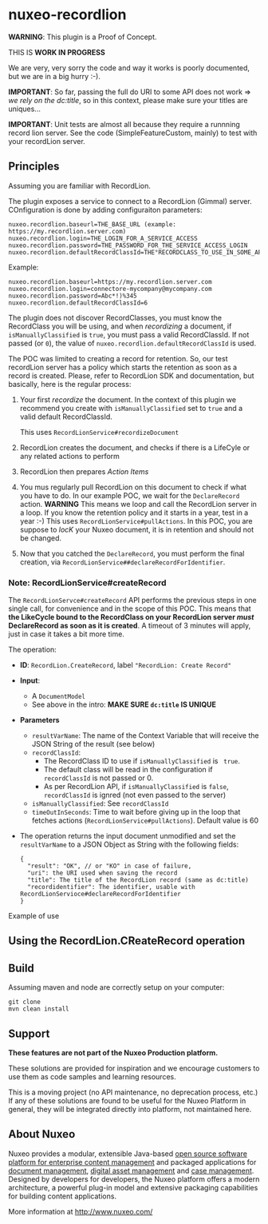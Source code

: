 nuxeo-recordlion
===================

**WARNING**: This plugin is a Proof of Concept. 

THIS IS **WORK IN PROGRESS**

We are very, very sorry the code and way it works is poorly documented, but we are in a big hurry :-).

**IMPORTANT**: So far, passing the full do URI to some API does not work => _we rely on the dc:title_, so in this context, please make sure your titles are uniques...

**IMPORTANT**: Unit tests are almost all  because they require a runnning record lion server. See the code (SimpleFeatureCustom, mainly) to test with your recordLion server.

## Principles

Assuming you are familiar with RecordLion.

The plugin exposes a service to connect to a RecordLion (Gimmal) server. COnfiguration is done by adding configuraiton parameters:

```
nuxeo.recordlion.baseurl=THE_BASE_URL (example: https://my.recordlion.server.com)
nuxeo.recordlion.login=THE_LOGIN_FOR_A_SERVICE_ACCESS
nuxeo.recordlion.password=THE_PASSWORD_FOR_THE_SERVICE_ACCESS_LOGIN
nuxeo.recordlion.defaultRecordClassId=THE°RECORDCLASS_TO_USE_IN_SOME_API
```

Example:

```
nuxeo.recordlion.baseurl=https://my.recordlion.server.com
nuxeo.recordlion.login=connectore-mycompany@mycompany.com
nuxeo.recordlion.password=Abc*!)%345
nuxeo.recordlion.defaultRecordClassId=6
```

The plugin does not discover RecordClasses, you must know the RecordClass you will be using, and when _recordizing_ a document, if `isManuallyClassified` is `true`, you must pass a valid RecordClassId. If not passed (or `0`), the value of `nuxeo.recordlion.defaultRecordClassId` is used.

The POC was limited to creating a record for retention. So, our test recordLion server has a policy which starts the retention as soon as a record is created. Please, refer to RecordLion SDK and documentation, but basically, here is the regular process:

1. Your first _recordize_  the document. In the context of this plugin we recommend you create with `isManuallyClassified` set to `true` and a valid default RecordClassId.

    This uses `RecordLionService#recordizeDocument`
    
2. RecordLion creates the document, and checks if there is a LifeCyle or any related actions to perform
3. RecordLion then prepares _Action Items_
4. You mus regularly pull RecordLion on this document to check if what you have to do. In our example POC, we wait for the `DeclareRecord` action. **WARNING** This means we loop and call the RecordLion server in a loop. If you know the retention policy and it starts in a year, test in a year :-) This uses `RecordLionService#pullActions`. In this POC, you are suppose to _locK_  your Nuxeo document, it is in retention and should not be changed.
5. Now that you catched the `DeclareRecord`, you must perform the final creation, via `RecordLionService##declareRecordForIdentifier`.

### Note: RecordLionService#createRecord

The `RecordLionServce#createRecord` API performs the previous steps in one single call, for convenience and in the scope of this POC. This means that **the LikeCycle bound to the RecordClass on your RecordLion server _must_ DeclareRecord as soon as it is created**. A timeout of 3 minutes will apply, just in case it takes a bit more time.

The operation:

* **ID**: `RecordLion.CreateRecord`, label `"RecordLion: Create Record"`
* **Input**:
  * A `DocumentModel`
  * See above in the intro: **MAKE SURE `dc:title`  IS UNIQUE**
* **Parameters**
  * `resultVarName`: The name of the Context Variable that will receive the JSON String of the result (see below)
  * `recordClassId`:
    * The RecordClass ID to use if `isManuallyClassified` is ` true`.
    * The default class will be read in the configuration if `recordClassId` is not passed or 0.
    * As per RecordLion API, if `isManuallyClassified` is `false`, `recordClassId` is ignred (not even passed to the server)
  * `isManuallyClassified`: See `recordClassId`
  * `timeOutInSeconds`: Time to wait before giving up in the loop that fetches actions (`RecordLionService#pullActions`). Default value is 60
* The operation returns the input document unmodified and set the `resultVarName` to a JSON Object as String with the following fields:

    ```
    {
      "result": "OK", // or "KO" in case of failure,
      "uri": the URI used when saving the record
      "title": The title of the RecordLion record (same as dc:title)
      "recordidentifier": The identifier, usable with RecordLionServioce#declareRecordForIdentifier
    }
    ```

Example of use


## Using the RecordLion.CReateRecord operation


## Build

Assuming maven and node are correctly setup on your computer:

```
git clone 
mvn clean install
```

## Support

**These features are not part of the Nuxeo Production platform.**

These solutions are provided for inspiration and we encourage customers to use them as code samples and learning resources.

This is a moving project (no API maintenance, no deprecation process, etc.) If any of these solutions are found to be useful for the Nuxeo Platform in general, they will be integrated directly into platform, not maintained here.


## About Nuxeo

Nuxeo provides a modular, extensible Java-based [open source software platform for enterprise content management](http://www.nuxeo.com/en/products/ep) and packaged applications for [document management](http://www.nuxeo.com/en/products/document-management), [digital asset management](http://www.nuxeo.com/en/products/dam) and [case management](http://www.nuxeo.com/en/products/case-management). Designed by developers for developers, the Nuxeo platform offers a modern architecture, a powerful plug-in model and extensive packaging capabilities for building content applications.

More information at <http://www.nuxeo.com/>

